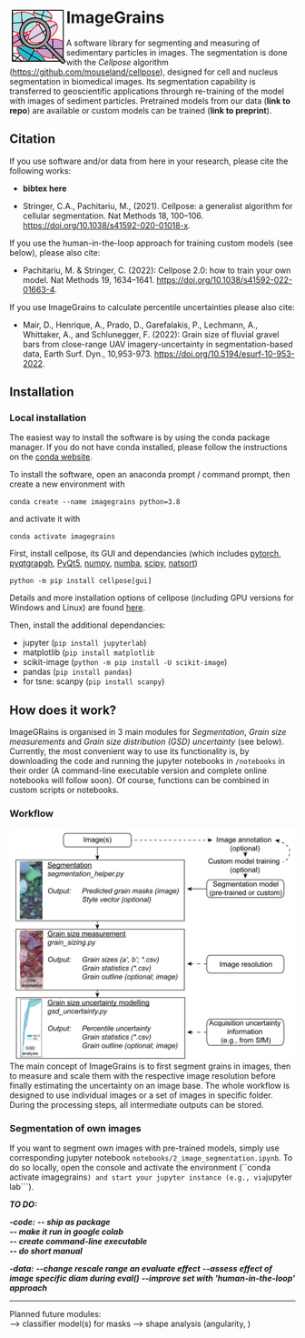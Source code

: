 # ImageGrains  <img src="https://github.com/dmair1989/ImageGrains/blob/main/illustrations/logo_2.png?raw=true" width="100" title="logo" alt="logo" align="left">

A software library for segmenting and measuring of sedimentary particles in images. The segmentation is done with the *Cellpose* algorithm  (<https://github.com/mouseland/cellpose>), designed for cell and nucleus segmentation in biomedical images. Its segmentation capability is transferred to geoscientific applications throurgh re-training of the model with images of sediment particles. Pretrained models from our data (**link to repo**) are available or custom models can be trained (**link to preprint**).

## Citation  

If you use software and/or data from here in your research, please cite the following works:  

- **bibtex here**  

- Stringer, C.A., Pachitariu, M., (2021). Cellpose: a generalist algorithm for cellular segmentation. Nat Methods 18, 100–106. <https://doi.org/10.1038/s41592-020-01018-x>.

If you use the human-in-the-loop approach for training custom models (see below), please also cite:  

- Pachitariu, M. & Stringer, C. (2022): Cellpose 2.0: how to train your own model. Nat Methods 19, 1634–1641. <https://doi.org/10.1038/s41592-022-01663-4>.

If you use ImageGrains to calculate percentile uncertainties please also cite:

- Mair, D., Henrique, A., Prado, D., Garefalakis, P., Lechmann, A., Whittaker, A., and Schlunegger, F. (2022): Grain size of fluvial gravel bars from close-range UAV imagery-uncertainty in segmentation-based data, Earth Surf. Dyn., 10,953-973. <https://doi.org/10.5194/esurf-10-953-2022>.

## Installation

### Local installation  

The easiest way to install the software is by using the conda package manager. If you do not have conda installed, please follow the instructions on the [conda website](https://docs.conda.io/en/latest/miniconda.html).  

To install the software, open an anaconda prompt / command prompt, then create a new environment with

```text
conda create --name imagegrains python=3.8
```

and activate it with

```text
conda activate imagegrains
```

First, install cellpose, its GUI and dependancies (which includes [pytorch](https://pytorch.org/), [pyqtgrapgh](https://www.pyqtgraph.org/), [PyQt5](https://www.riverbankcomputing.com/static/Docs/PyQt5/), [numpy](https://numpy.org/), [numba](http://numba.pydata.org/numba-doc/latest/user/5minguide.html), [scipy](https://scipy.org/), [natsort](https://natsort.readthedocs.io/en/master/))

```text
python -m pip install cellpose[gui]
```

Details and more installation options of cellpose (including GPU versions for Windows and Linux) are found [here](https://github.com/mouseland/cellpose#installation).

Then, install the additional dependancies:  

- jupyter (```pip install jupyterlab```)
- matplotlib (```pip install matplotlib```
- scikit-image (```python -m pip install -U scikit-image```)
- pandas (```pip install pandas```)  
- for tsne: scanpy (```pip install scanpy```)

## How does it work?

ImageGRains is organised in 3 main modules for *Segmentation*, *Grain size measurements* and *Grain size distribution (GSD) uncertainty* (see below). Currently, the most convenient way to use its functionality is, by downloading the code and running the jupyter notebooks in ```/notebooks``` in their order (A command-line executable version and complete online notebooks will follow soon). Of course, functions can be combined in custom scripts or notebooks.

### Workflow  

<img src="https://github.com/dmair1989/ImageGrains/blob/main/illustrations/workflow.png?raw=true" width="550" title="wf" alt="wf" align="center">  
The main concept of ImageGrains is to first segment grains in images, then to measure and scale them with the respective image resolution before finally estimating the uncertainty on an image base. The whole workflow is designed to use individual images or a set of images in specific folder. During the processing steps, all intermediate outputs can be stored.

### Segmentation of own images

If you want to segment own images with pre-trained models, simply use corresponding jupyter notebook ```notebooks/2_image_segmentation.ipynb```. To do so locally, open
the console and activate the environment (``conda activate imagegrains```) and start your jupyter instance (e.g., via```jupyter lab```).

***TO DO:***  

***-code:***
***-- ship as package***  
***-- make it run in google colab***  
***-- create command-line executable***  
***-- do short manual***  

***-data:***
***--change rescale range an evaluate effect***
***--assess effect of image specific diam during eval()***
***--improve set with 'human-in-the-loop' approach***

-------
Planned future modules:  
--> classifier model(s) for masks
--> shape analysis (angularity, )
